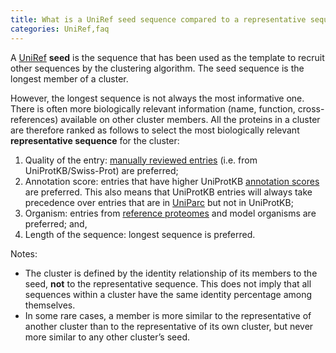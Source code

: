 ```yaml
---
title: What is a UniRef seed sequence compared to a representative sequence?
categories: UniRef,faq
---
```


A [UniRef](http://www.uniprot.org/help/uniref) **seed** is the sequence that has been used as the template to recruit other sequences by the clustering algorithm. The seed sequence is the longest member of a cluster.

However, the longest sequence is not always the most informative one. There is often more biologically relevant information (name, function, cross-references) available on other cluster members. All the proteins in a cluster are therefore ranked as follows to select the most biologically relevant **representative sequence** for the cluster:

1.  Quality of the entry: [manually reviewed entries](http://www.uniprot.org/help/manual%5Fcuration) (i.e. from UniProtKB/Swiss-Prot) are preferred;
2.  Annotation score: entries that have higher UniProtKB [annotation scores](http://www.uniprot.org/help/annotation%5Fscore) are preferred. This also means that UniProtKB entries will always take precedence over entries that are in [UniParc](http://www.uniprot.org/help/uniparc) but not in UniProtKB;
3.  Organism: entries from [reference proteomes](http://www.uniprot.org/help/reference%5Fproteome) and model organisms are preferred; and,
4.  Length of the sequence: longest sequence is preferred.

Notes:

-   The cluster is defined by the identity relationship of its members to the seed, **not** to the representative sequence. This does not imply that all sequences within a cluster have the same identity percentage among themselves.
-   In some rare cases, a member is more similar to the representative of another cluster than to the representative of its own cluster, but never more similar to any other cluster’s seed.
